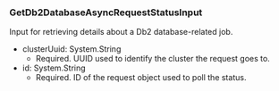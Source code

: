 ### GetDb2DatabaseAsyncRequestStatusInput
Input for retrieving details about a Db2 database-related job.

- clusterUuid: System.String
  - Required. UUID used to identify the cluster the request goes to.
- id: System.String
  - Required. ID of the request object used to poll the status.
